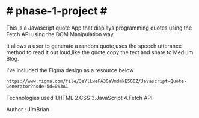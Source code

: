 <h1># phase-1-project #</h1>
This is a Javascript quote App that displays programming quotes using the Fetch API using the DOM Manipulation way

It allows a user to generate a random quote,uses the speech utterance method to read it out loud,like the quote,copy the text and share to Medium Blog.

I've included the Figma design as a resource below

`https://www.figma.com/file/3eYlLwePA3GaVmdmkE5G0Z/Javascript-Quote-Generator?node-id=0%3A1`




Technologies used
1.HTML
2.CSS
3.JavaScript
4.Fetch API

Author : JimBrian




